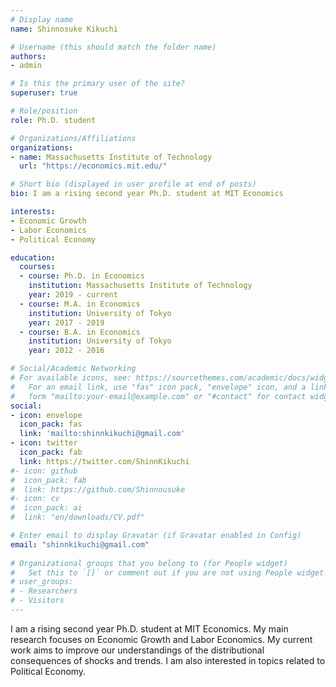 ```yaml
---
# Display name
name: Shinnosuke Kikuchi

# Username (this should match the folder name)
authors:
- admin

# Is this the primary user of the site?
superuser: true

# Role/position
role: Ph.D. student

# Organizations/Affiliations
organizations:
- name: Massachusetts Institute of Technology
  url: "https://economics.mit.edu/"

# Short bio (displayed in user profile at end of posts)
bio: I am a rising second year Ph.D. student at MIT Economics

interests:
- Economic Growth
- Labor Economics
- Political Economy

education:
  courses:
  - course: Ph.D. in Economics
    institution: Massachusetts Institute of Technology
    year: 2019 - current
  - course: M.A. in Economics
    institution: University of Tokyo
    year: 2017 - 2019
  - course: B.A. in Economics
    institution: University of Tokyo
    year: 2012 - 2016

# Social/Academic Networking
# For available icons, see: https://sourcethemes.com/academic/docs/widgets/#icons
#   For an email link, use "fas" icon pack, "envelope" icon, and a link in the
#   form "mailto:your-email@example.com" or "#contact" for contact widget.
social:
- icon: envelope
  icon_pack: fas
  link: 'mailto:shinnkikuchi@gmail.com'
- icon: twitter
  icon_pack: fab
  link: https://twitter.com/ShinnKikuchi
#- icon: github
#  icon_pack: fab
#  link: https://github.com/Shinnousuke
#- icon: cv
#  icon_pack: ai
#  link: "en/downloads/CV.pdf"

# Enter email to display Gravatar (if Gravatar enabled in Config)
email: "shinnkikuchi@gmail.com"
  
# Organizational groups that you belong to (for People widget)
#   Set this to `[]` or comment out if you are not using People widget.  
# user_groups:
# - Researchers
# - Visitors
---
```


I am a rising second year Ph.D. student at MIT Economics. My main research focuses on Economic Growth and Labor Economics. My current work aims to improve our understandings of the distributional consequences of shocks and trends. I am also interested in topics related to Political Economy.